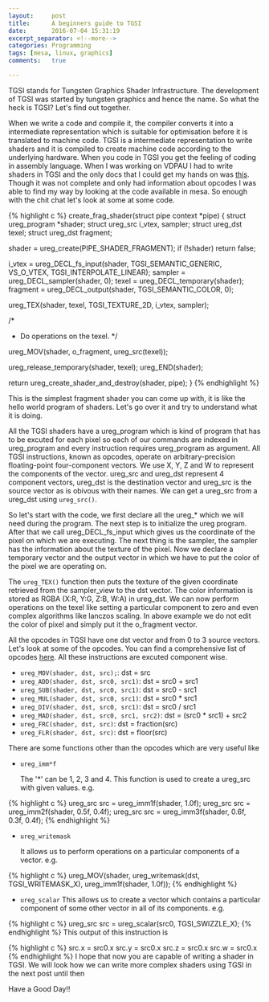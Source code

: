 ```yaml
---
layout:     post
title:      A beginners guide to TGSI 
date:       2016-07-04 15:31:19
excerpt_separator: <!--more-->
categories: Programming 
tags: [mesa, linux, graphics]
comments:   true

---
```

TGSI stands for Tungsten Graphics Shader Infrastructure. The development of TGSI was started by tungsten graphics and hence the name. So what the 
heck is TGSI? Let's find out together.
<!--more-->

When we write a code and compile it, the compiler converts it into a intermediate representation which is suitable for optimisation before it is 
translated to machine code. TGSI is a intermediate representation to write shaders and it is compiled to create machine code according to the underlying 
hardware. When you code in TGSI you get the feeling of coding in assembly language. When I was working on VDPAU I had to write shaders
in TGSI and the only docs that I could get my hands on was [this](http://gallium.readthedocs.io/en/latest/tgsi.html). Though it was not complete and only had
information about opcodes I was able to find my way by looking at the code available in mesa. So enough with the chit chat let's look at
some at some code.

{% highlight c %}
create_frag_shader(struct pipe context *pipe)
{
struct ureg_program *shader;
struct ureg_src i_vtex, sampler;
struct ureg_dst texel;
struct ureg_dst fragment;

shader = ureg_create(PIPE_SHADER_FRAGMENT);
if (!shader)
   return false;

i_vtex = ureg_DECL_fs_input(shader, TGSI_SEMANTIC_GENERIC,
                            VS_O_VTEX, TGSI_INTERPOLATE_LINEAR);
sampler = ureg_DECL_sampler(shader, 0);
texel = ureg_DECL_temporary(shader);
fragment = ureg_DECL_output(shader, TGSI_SEMANTIC_COLOR, 0);

ureg_TEX(shader, texel, TGSI_TEXTURE_2D, i_vtex, sampler);

/*
 * Do operations on the texel.
 */

ureg_MOV(shader, o_fragment, ureg_src(texel));

ureg_release_temporary(shader, texel);
ureg_END(shader);
   
return ureg_create_shader_and_destroy(shader, pipe);
}
{% endhighlight %}

This is the simplest fragment shader you can come up with, it is like the hello world program of shaders. Let's go over it and try to understand 
what it is doing.

All the TGSI shaders have a ureg_program which is kind of program that has to be excuted for each pixel so each of our commands are indexed in ureg_program and every instruction requires ureg_program as argument.
All TGSI instructions, known as opcodes, operate on arbitrary-precision floating-point four-component vectors. We use X, Y, Z and W to represent the components of the vector. 
ureg_src and ureg_dst represent 4 component vectors, ureg_dst is the destination vector and ureg_src is the source vector as is obivous with their names. We can get a ureg_src from a ureg_dst using `ureg_src()`.

So let's start with the code, we first declare all the ureg_* which we will need during the program. The next step is to initialize the ureg program.
After that we call ureg_DECL_fs_input which gives us the coordinate of the pixel on which we are executing. The next thing is the sampler, the 
sampler has the information about the texture of the pixel. Now we declare a temporary vector and the output vector in which we have to put the 
color of the pixel we are operating on.

The `ureg_TEX()` function then puts the texture of the given coordinate retrieved from the sampler_view to the dst vector. The color information 
is stored as RGBA (X:R, Y:G, Z:B, W:A) in ureg_dst. We can now perform operations on the texel like setting a particular component to zero and even 
complex algorithms like lanczos scaling. In above example we  do not edit the color of pixel and simply put it the o_fragment vector. 

All the opcodes in TGSI have one dst vector and from 0 to 3 source vectors. Let's look at some of the opcodes. You can find a comprehensive list of
opcodes [here](http://gallium.readthedocs.io/en/latest/tgsi.html#instruction-set). All these instructions are excuted component wise.

* `ureg_MOV(shader, dst, src);`: dst = src
* `ureg_ADD(shader, dst, src0, src1)`: dst = src0 + src1
* `ureg_SUB(shader, dst, src0, src1)`: dst = src0 - src1
* `ureg_MUL(shader, dst, src0, src1)`: dst = src0 * src1
* `ureg_DIV(shader, dst, src0, src1)`: dst = src0 / src1
* `ureg_MAD(shader, dst, src0, src1, src2)`: dst = (src0 * src1) + src2
* `ureg_FRC(shader, dst, src)`: dst = fraction(src)
* `ureg_FLR(shader, dst, src)`: dst = floor(src)


There are some functions other than the opcodes which are very useful like

* `ureg_imm*f` 

   The '*' can be 1, 2, 3 and 4. This function is used to create a ureg_src with given values. e.g.

{% highlight c %}
   ureg_src src = ureg_imm1f(shader, 1.0f);
   ureg_src src = ureg_imm2f(shader, 0.5f, 0.4f);
   ureg_src src = ureg_imm3f(shader, 0.6f, 0.3f, 0.4f);
{% endhighlight %}

* `ureg_writemask`

   It allows us to perform operations on a particular components of a vector. e.g. 

{% highlight c %}
   ureg_MOV(shader, ureg_writemask(dst, TGSI_WRITEMASK_X),
            ureg_imm1f(shader, 1.0f));
{% endhighlight %}
* `ureg_scalar`
   This allows us to create a vector which contains a particular component of some other vector in all of its components. e.g.

{% highlight c %}
   ureg_src src = ureg_scalar(src0, TGSI_SWIZZLE_X);
{% endhighlight %}
   This output of this instruction is 

{% highlight c %}
   src.x = src0.x
   src.y = src0.x
   src.z = src0.x
   src.w = src0.x
{% endhighlight %}
I hope that now you are capable of writing a shader in TGSI. We will look how we can write more complex shaders using TGSI in the next post until 
then

Have a Good Day!!
